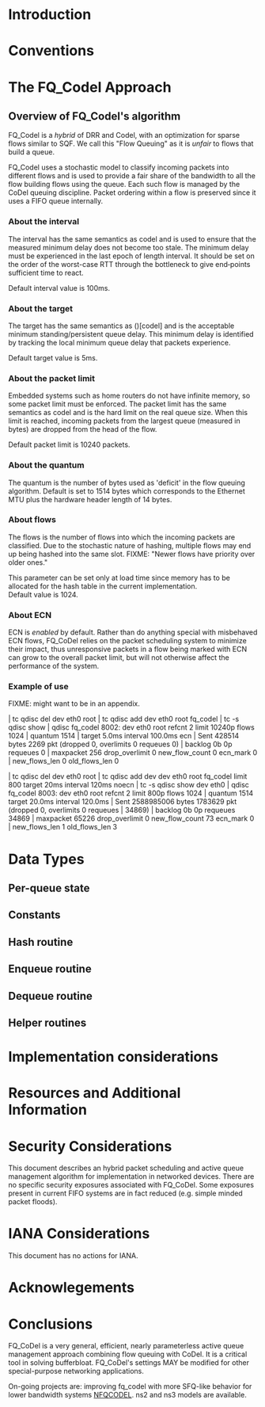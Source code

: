 # Introduction

<?rfc toc="yes"?>
<?rfc symrefs="yes"?>
<?rfc sortrefs="yes"?>
<?rfc subcompact="no"?>
<?rfc compact="yes"?>
<?rfc comments="yes"?>

# Conventions

# The FQ_Codel Approach

## Overview of FQ_Codel's algorithm

FQ_Codel is a *hybrid* of DRR and Codel, with an optimization for
sparse flows similar to SQF. We call this "Flow Queuing" as it is
*unfair* to flows that build a queue.

FQ_Codel uses a stochastic model to classify incoming packets into
different flows and is used to provide a fair share of the bandwidth
to all the flow building flows using the queue. Each such flow is
managed by the CoDel queuing discipline.  Packet ordering within a flow is
preserved since it uses a FIFO queue internally.

### About the interval

The interval has the same semantics as codel and is used to ensure
that the measured minimum delay does not become too stale.  The
minimum delay must be experienced in the last epoch of length
interval.  It should be set on the order of the worst-case RTT through
the bottleneck to give end‐points sufficient time to react.

Default interval value is 100ms.

### About the target

The target has the same semantics as ()[codel] and is the acceptable
minimum standing/persistent queue delay. This minimum delay is
identified by tracking the local minimum queue delay that packets
experience.

Default target value is 5ms.

### About the packet limit

Embedded systems such as home routers do not have infinite memory, so some
packet limit must be enforced.
The packet limit has the same semantics as codel and is the hard limit
on the real queue size.  When this limit is reached, incoming packets
from the largest queue (measured in bytes) are dropped from the head 
of the flow.

Default packet limit is 10240 packets.

### About the quantum

The quantum is the number of bytes used as 'deficit' in the flow
queuing algorithm. Default is set to 1514 bytes which corresponds to
the Ethernet MTU plus the hardware header length of 14 bytes.

### About flows

The flows is the number of flows into which the incoming packets are
classified. Due to the stochastic nature of hashing, multiple flows
may end up being hashed into the same slot. FIXME: "Newer flows have priority
over older ones."

This parameter can be set only at load time since memory has to be
allocated for the hash table in the current implementation.  
Default value is 1024.

### About ECN

ECN is *enabled* by default. Rather than do anything special with
misbehaved ECN flows, FQ_CoDel relies on the packet scheduling system
to minimize their impact, thus unresponsive packets in a flow being
marked with ECN can grow to the overall packet limit, but will not
otherwise affect the performance of the system.

### Example of use

FIXME: might want to be in an appendix.

|   tc qdisc del dev eth0 root
|  tc qdisc add dev eth0 root fq_codel
|  tc -s qdisc show
|       qdisc  fq_codel  8002:  dev  eth0 root refcnt 2 limit 10240p flows 1024
|       quantum 1514
|        target 5.0ms interval 100.0ms ecn
|          Sent 428514 bytes 2269 pkt (dropped 0, overlimits 0 requeues 0)
|          backlog 0b 0p requeues 0
|           maxpacket 256 drop_overlimit 0 new_flow_count 0 ecn_mark 0
|           new_flows_len 0 old_flows_len 0


|    tc qdisc del dev eth0 root
|   tc qdisc add dev dev eth0 root fq_codel limit 800  target  20ms  interval 120ms noecn
|   tc -s qdisc show dev eth0
|       qdisc  fq_codel  8003:  dev  eth0  root refcnt 2 limit 800p flows 1024
|      quantum 1514 target 20.0ms interval 120.0ms
|       Sent 2588985006 bytes 1783629 pkt (dropped 0,  overlimits  0  requeues
|      34869)
|        backlog 0b 0p requeues 34869
|        maxpacket 65226 drop_overlimit 0 new_flow_count 73 ecn_mark 0
|        new_flows_len 1 old_flows_len 3

# Data Types

## Per-queue state

## Constants

## Hash routine

## Enqueue routine

## Dequeue routine

## Helper routines

# Implementation considerations

# Resources and Additional Information

# Security Considerations

This document describes an hybrid packet scheduling and active queue
management algorithm for implementation in networked devices. There
are no specific security exposures associated with FQ_CoDel. Some
exposures present in current FIFO systems are in fact reduced
(e.g. simple minded packet floods).


# IANA Considerations
This document has no actions for IANA.

# Acknowlegements

# Conclusions

FQ_CoDel is a very general, efficient, nearly parameterless active
queue management approach combining flow queuing with CoDel. It is a
critical tool in solving bufferbloat. FQ_CoDel's settings MAY be
modified for other special-purpose networking applications.

On-going projects are: improving fq_codel with more SFQ-like behavior
for lower bandwidth systems
[NFQCODEL](http://www.bufferbloat.net/projects/cerowrt/wiki/nfq_codel).
ns2 and ns3 models are available.
